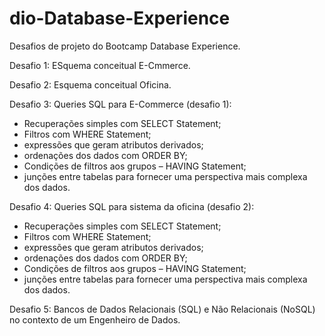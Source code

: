 # dio-Database-Experience
Desafios de projeto do Bootcamp Database Experience.

Desafio 1: ESquema conceitual E-Cmmerce.

Desafio 2: Esquema conceitual Oficina.

Desafio 3: Queries SQL para E-Commerce (desafio 1): 
- Recuperações simples com SELECT Statement;
- Filtros com WHERE Statement;
- expressões que geram atributos derivados;
- ordenações dos dados com ORDER BY;
- Condições de filtros aos grupos – HAVING Statement;
- junções entre tabelas para fornecer uma perspectiva mais complexa dos dados.

Desafio 4: Queries SQL para sistema da oficina (desafio 2): 
- Recuperações simples com SELECT Statement;
- Filtros com WHERE Statement;
- expressões que geram atributos derivados;
- ordenações dos dados com ORDER BY;
- Condições de filtros aos grupos – HAVING Statement;
- junções entre tabelas para fornecer uma perspectiva mais complexa dos dados.

Desafio 5: Bancos de Dados Relacionais (SQL) e Não Relacionais (NoSQL) no contexto de um Engenheiro de Dados.
